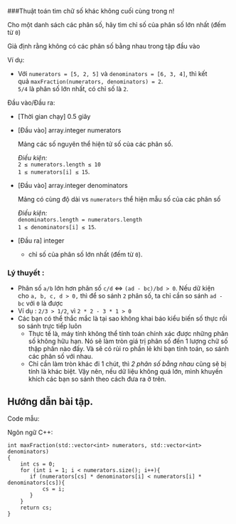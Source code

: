 ###Thuật toán tìm chữ số khác không cuối cùng trong n!

Cho một danh sách các phân số, hãy tìm chỉ số của phân số lớn nhất (đếm từ `0`)

Giả định rằng không có các phân số bằng nhau trong tập đầu vào

Ví dụ:

-   Với `numerators = [5, 2, 5]` và `denominators = [6, 3, 4]`, thì kết quả `maxFraction(numerators, denominators) = 2`.\
    `5/4` là phân số lớn nhất, có chỉ số là `2`.

Đầu vào/Đầu ra:

-   [Thời gian chạy] 0.5 giây

-   [Đầu vào] array.integer numerators

    Mảng các số nguyên thể hiện tử số của các phân số.

    *Điều kiện:*\
    `2 ≤ numerators.length ≤ 10`\
    `1 ≤ numerators[i] ≤ 15`.

-   [Đầu vào] array.integer denominators

    Mảng có cùng độ dài vs `numerators` thể hiện mẫu số của các phân số

    *Điều kiện:*\
    `denominators.length = numerators.length`\
    `1 ≤ denominators[i] ≤ 15`.

-   [Đầu ra] integer

    -   chỉ số của phân số lớn nhất (đếm từ `0`).

### Lý thuyết :

-   Phân số `a/b` lớn hơn phân số `c/d` ⇔ `(ad - bc)/bd > 0`. Nếu dữ kiện cho `a, b, c, d > 0,` thì để so sánh `2` phân số, ta chỉ cần so sánh `ad - bc` với `0` là được
-   Ví dụ : `2/3 > 1/2`, vì `2 * 2 - 3 * 1 > 0`
-   Các bạn có thể thắc mắc là tại sao không khai báo kiểu biến số thực rồi so sánh trực tiếp luôn
    -   Thực tế là, máy tính không thể tính toán chính xác được những phân số không hữu hạn. Nó sẽ làm tròn giá trị phân số đến 1 lượng chữ số thập phân nào đấy. Và sẽ có rủi ro phần lẻ khi bạn tính toán, so sánh các phân số với nhau.
    -   Chỉ cần làm tròn khác đi 1 chút, thì *2 phân số bằng nhau* cũng sẽ bị tính là khác biệt. Vậy nên, nếu dữ liệu không quá lớn, mình khuyến khích các bạn so sánh theo cách đưa ra ở trên.

Hướng dẫn bài tập.
------------------

Code mẫu:

Ngôn ngữ C++:

```
int maxFraction(std::vector<int> numerators, std::vector<int> denominators)
{
    int cs = 0;
    for (int i = 1; i < numerators.size(); i++){
       if (numerators[cs] * denominators[i] < numerators[i] * denominators[cs]){
           cs = i;
       }
    }
    return cs;
}
```
